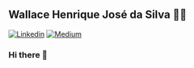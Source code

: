 ## Wallace Henrique José da Silva 👨‍💻

[![Linkedin](https://img.shields.io/badge/linkedin-%230077B5.svg?&style=for-the-badge&logo=linkedin&logoColor=white)](https://www.linkedin.com/in/wallace-silva/)
[![Medium](https://img.shields.io/badge/medium-%2312100E.svg?&style=for-the-badge&logo=medium&logoColor=white)](https://medium.com/@wallacehsilva)


### Hi there 👋

<!--
**wallacehenriquesilva/wallacehenriquesilva** is a ✨ _special_ ✨ repository because its `README.md` (this file) appears on your GitHub profile.

Here are some ideas to get you started:

- 🔭 I’m currently working on ...
- 🌱 I’m currently learning ...
- 👯 I’m looking to collaborate on ...
- 🤔 I’m looking for help with ...
- 💬 Ask me about ...
- 📫 How to reach me: ...
- 😄 Pronouns: ...
- ⚡ Fun fact: ...
-->
